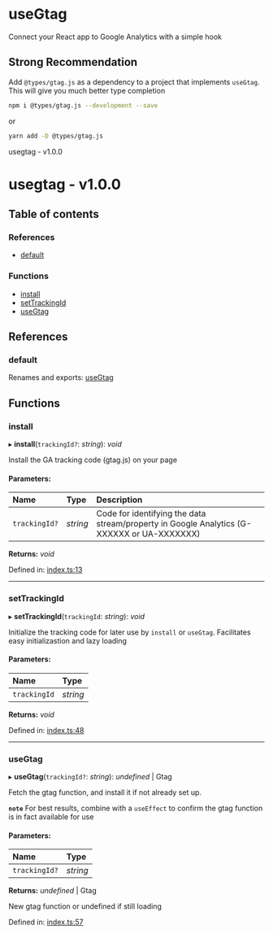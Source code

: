 
<a name="readmemd"></a>

# useGtag
Connect your React app to Google Analytics with a simple hook 

## Strong Recommendation
Add `@types/gtag.js` as a dependency to a project that implements `useGtag`. This will give you much better type completion
```bash
npm i @types/gtag.js --development --save
```
or
```bash
yarn add -D @types/gtag.js
```

<a name="_librarymd"></a>

usegtag - v1.0.0

# usegtag - v1.0.0

## Table of contents

### References

- [default](#default)

### Functions

- [install](#install)
- [setTrackingId](#settrackingid)
- [useGtag](#usegtag)

## References

### default

Renames and exports: [useGtag](#usegtag)

## Functions

### install

▸ **install**(`trackingId?`: *string*): *void*

Install the GA tracking code (gtag.js) on your page

#### Parameters:

Name | Type | Description |
:------ | :------ | :------ |
`trackingId?` | *string* | Code for identifying the data stream/property in Google Analytics (G-XXXXXX or UA-XXXXXXX)   |

**Returns:** *void*

Defined in: [index.ts:13](https://github.com/rhdeck/usegtag/blob/fd2025a/src/index.ts#L13)

___

### setTrackingId

▸ **setTrackingId**(`trackingId`: *string*): *void*

Initialize the tracking code for later use by `install` or `useGtag`. Facilitates easy initializastion and lazy loading

#### Parameters:

Name | Type |
:------ | :------ |
`trackingId` | *string* |

**Returns:** *void*

Defined in: [index.ts:48](https://github.com/rhdeck/usegtag/blob/fd2025a/src/index.ts#L48)

___

### useGtag

▸ **useGtag**(`trackingId?`: *string*): *undefined* \| Gtag

Fetch the gtag function, and  install it if not already set up.

**`note`** For best results, combine with a `useEffect` to confirm the gtag function is in fact available for use

#### Parameters:

Name | Type |
:------ | :------ |
`trackingId?` | *string* |

**Returns:** *undefined* \| Gtag

New gtag function or undefined if still loading

Defined in: [index.ts:57](https://github.com/rhdeck/usegtag/blob/fd2025a/src/index.ts#L57)
